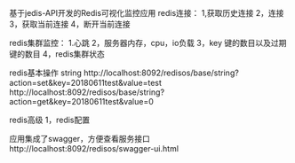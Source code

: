 基于jedis-API开发的Redis可视化监控应用
redis连接：
1,获取历史连接
2，连接
3，获取当前连接
4，断开当前连接


redis集群监控：
1.心跳
2，服务器内存，cpu，io负载
3，key 键的数目以及过期键的数目
4，redis集群状态

redis基本操作
string
http://localhost:8092/redisos/base/string?action=set&key=20180611test&value=test
http://localhost:8092/redisos/base/string?action=get&key=20180611test&value=0

redis高级
1，redis配置

应用集成了swagger，方便查看服务接口
http://localhost:8092/redisos/swagger-ui.html

